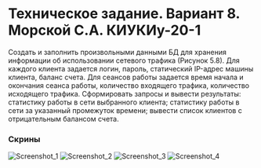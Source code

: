 # Техническое задание. Вариант 8. Морской С.А. КИУКИу-20-1
Создать и заполнить произвольными данными БД для хранения информации об использовании сетевого трафика (Рисунок 5.8).
Для каждого клиента задается логин, пароль, статический IP-адрес машины клиента, баланс счета. Для сеансов работы задается время начала и окончания сеанса работы, количество входящего трафика, количество исходящего трафика.
Сформировать запросы и вывести результаты:
статистику работы в сети выбранного клиента;
статистику работы в сети за указанный промежуток времени;
вывести список клиентов с отрицательным балансом счета.
### Скрины
![Screenshot_1](https://user-images.githubusercontent.com/108541122/176934448-a555043a-a5b2-434e-b605-80d9402a0f39.png)
![Screenshot_2](https://user-images.githubusercontent.com/108541122/176934466-b1df697e-47c3-4781-8a04-cbb24ad1047a.png)
![Screenshot_3](https://user-images.githubusercontent.com/108541122/176934472-2330a9e9-4ab5-4daa-99a4-fb88b9b625a5.png)
![Screenshot_4](https://user-images.githubusercontent.com/108541122/176934477-830ece0e-08e5-4808-9883-179bc3382b22.png)
